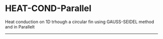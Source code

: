 # HEAT-COND-Parallel

Heat conduction on 1D trhough a circular fin using GAUSS-SEIDEL method and in Parallelt

---------------------------------------------------------------------------------------

